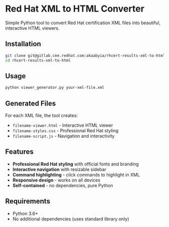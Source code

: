 # Red Hat XML to HTML Converter

Simple Python tool to convert Red Hat certification XML files into beautiful, interactive HTML viewers.

## Installation

```bash
git clone git@gitlab.cee.redhat.com:akaabyia/rhcert-results-xml-to-html.git
cd rhcert-results-xml-to-html
```

## Usage

```bash
python viewer_generator.py your-xml-file.xml
```

## Generated Files

For each XML file, the tool creates:
- `filename-viewer.html` - Interactive HTML viewer
- `filename-styles.css` - Professional Red Hat styling
- `filename-script.js` - Navigation and interactivity

## Features

- **Professional Red Hat styling** with official fonts and branding
- **Interactive navigation** with resizable sidebar
- **Command highlighting** - click commands to highlight in XML
- **Responsive design** - works on all devices
- **Self-contained** - no dependencies, pure Python

## Requirements

- Python 3.6+
- No additional dependencies (uses standard library only)
